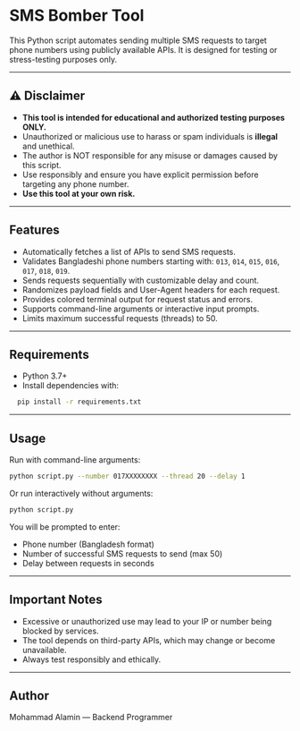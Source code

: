 # SMS Bomber Tool

This Python script automates sending multiple SMS requests to target phone numbers using publicly available APIs. It is designed for testing or stress-testing purposes only.

---

## ⚠️ Disclaimer

- **This tool is intended for educational and authorized testing purposes ONLY.**
- Unauthorized or malicious use to harass or spam individuals is **illegal** and unethical.
- The author is NOT responsible for any misuse or damages caused by this script.
- Use responsibly and ensure you have explicit permission before targeting any phone number.
- **Use this tool at your own risk.**

---

## Features

- Automatically fetches a list of APIs to send SMS requests.
- Validates Bangladeshi phone numbers starting with: `013`, `014`, `015`, `016`, `017`, `018`, `019`.
- Sends requests sequentially with customizable delay and count.
- Randomizes payload fields and User-Agent headers for each request.
- Provides colored terminal output for request status and errors.
- Supports command-line arguments or interactive input prompts.
- Limits maximum successful requests (threads) to 50.

---

## Requirements

- Python 3.7+
- Install dependencies with:

```bash
  pip install -r requirements.txt
```

---

## Usage

Run with command-line arguments:

```bash
python script.py --number 017XXXXXXXX --thread 20 --delay 1
```

Or run interactively without arguments:

```bash
python script.py
```

You will be prompted to enter:

* Phone number (Bangladesh format)
* Number of successful SMS requests to send (max 50)
* Delay between requests in seconds

---

## Important Notes

* Excessive or unauthorized use may lead to your IP or number being blocked by services.
* The tool depends on third-party APIs, which may change or become unavailable.
* Always test responsibly and ethically.

---

## Author

Mohammad Alamin — Backend Programmer
